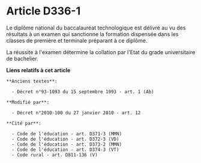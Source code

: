 # Article D336-1

Le diplôme national du baccalauréat technologique est délivré au vu des résultats à un examen qui sanctionne la formation
dispensée dans les classes de première et terminale préparant à ce diplôme.

La réussite à l'examen détermine la collation par l'Etat du grade universitaire de bachelier.

**Liens relatifs à cet article**

	**Anciens textes**:

	  - Décret n°93-1093 du 15 septembre 1993 - art. 1 (Ab)

	**Modifié par**:

	  - Décret n°2010-100 du 27 janvier 2010 - art. 12

	**Cité par**:

	  - Code de l'éducation - art. D371-3 (MMN)
	  - Code de l'éducation - art. D372-3 (VD)
	  - Code de l'éducation - art. D373-2 (MMN)
	  - Code de l'éducation - art. D374-3 (VT)
	  - Code rural - art. D811-136 (V)
